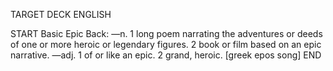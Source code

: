 TARGET DECK
ENGLISH

START
Basic
Epic
Back: —n. 1 long poem narrating the adventures or deeds of one or more heroic or legendary figures. 2 book or film based on an epic narrative. —adj. 1 of or like an epic. 2 grand, heroic. [greek epos song]
END
